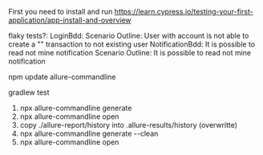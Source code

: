 First you need to install and run
https://learn.cypress.io/testing-your-first-application/app-install-and-overview


flaky tests?:
LoginBdd:
Scenario Outline: User with account is not able to create a "<transaction>" transaction to not existing user
NotificationBdd:
It is possible to read not mine notification
Scenario Outline: It is possible to read not mine notification


npm update allure-commandline

gradlew test
1. npx allure-commandline generate
2. npx allure-commandline open
3. copy ./allure-report/history into .allure-results/history (overwritte)
4. npx allure-commandline generate --clean
5. npx allure-commandline open